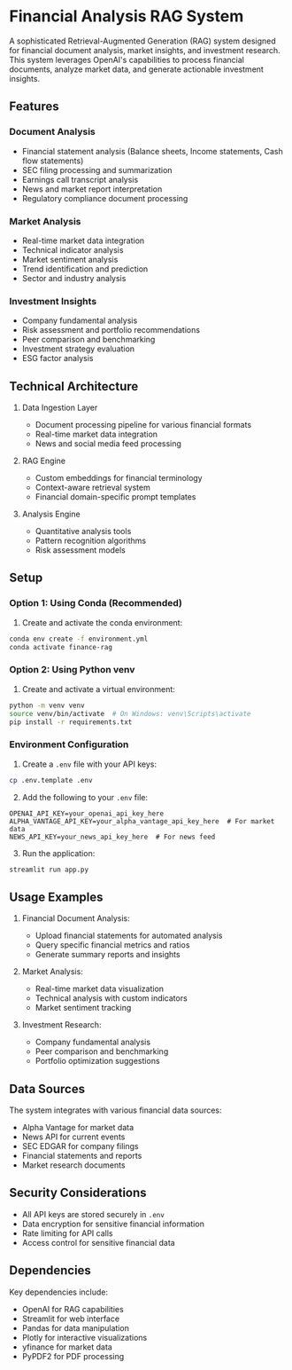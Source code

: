 # Financial Analysis RAG System

A sophisticated Retrieval-Augmented Generation (RAG) system designed for financial document analysis, market insights, and investment research. This system leverages OpenAI's capabilities to process financial documents, analyze market data, and generate actionable investment insights.

## Features

### Document Analysis
- Financial statement analysis (Balance sheets, Income statements, Cash flow statements)
- SEC filing processing and summarization
- Earnings call transcript analysis
- News and market report interpretation
- Regulatory compliance document processing

### Market Analysis
- Real-time market data integration
- Technical indicator analysis
- Market sentiment analysis
- Trend identification and prediction
- Sector and industry analysis

### Investment Insights
- Company fundamental analysis
- Risk assessment and portfolio recommendations
- Peer comparison and benchmarking
- Investment strategy evaluation
- ESG factor analysis

## Technical Architecture

1. Data Ingestion Layer
   - Document processing pipeline for various financial formats
   - Real-time market data integration
   - News and social media feed processing

2. RAG Engine
   - Custom embeddings for financial terminology
   - Context-aware retrieval system
   - Financial domain-specific prompt templates

3. Analysis Engine
   - Quantitative analysis tools
   - Pattern recognition algorithms
   - Risk assessment models

## Setup

### Option 1: Using Conda (Recommended)

1. Create and activate the conda environment:
```bash
conda env create -f environment.yml
conda activate finance-rag
```

### Option 2: Using Python venv

1. Create and activate a virtual environment:
```bash
python -m venv venv
source venv/bin/activate  # On Windows: venv\Scripts\activate
pip install -r requirements.txt
```

### Environment Configuration

1. Create a `.env` file with your API keys:
```bash
cp .env.template .env
```

2. Add the following to your `.env` file:
```
OPENAI_API_KEY=your_openai_api_key_here
ALPHA_VANTAGE_API_KEY=your_alpha_vantage_api_key_here  # For market data
NEWS_API_KEY=your_news_api_key_here  # For news feed
```

3. Run the application:
```bash
streamlit run app.py
```

## Usage Examples

1. Financial Document Analysis:
   - Upload financial statements for automated analysis
   - Query specific financial metrics and ratios
   - Generate summary reports and insights

2. Market Analysis:
   - Real-time market data visualization
   - Technical analysis with custom indicators
   - Market sentiment tracking

3. Investment Research:
   - Company fundamental analysis
   - Peer comparison and benchmarking
   - Portfolio optimization suggestions

## Data Sources

The system integrates with various financial data sources:
- Alpha Vantage for market data
- News API for current events
- SEC EDGAR for company filings
- Financial statements and reports
- Market research documents

## Security Considerations

- All API keys are stored securely in `.env`
- Data encryption for sensitive financial information
- Rate limiting for API calls
- Access control for sensitive financial data

## Dependencies

Key dependencies include:
- OpenAI for RAG capabilities
- Streamlit for web interface
- Pandas for data manipulation
- Plotly for interactive visualizations
- yfinance for market data
- PyPDF2 for PDF processing
